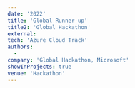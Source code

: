 ```yaml
---
date: '2022'
title: 'Global Runner-up'
title2: 'Global Hackathon'
external:
tech: 'Azure Cloud Track'
authors:
  -
company: 'Global Hackathon, Microsoft'
showInProjects: true
venue: 'Hackathon'
---
```

